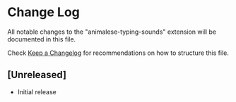 # Change Log

All notable changes to the "animalese-typing-sounds" extension will be documented in this file.

Check [Keep a Changelog](http://keepachangelog.com/) for recommendations on how to structure this file.

## [Unreleased]

- Initial release